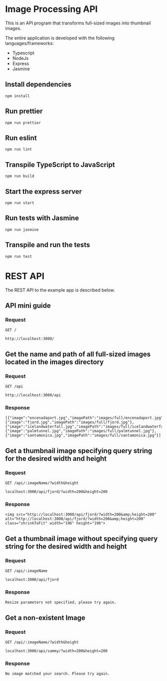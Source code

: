 # Image Processing API

This is an API program that transforms full-sized images into thumbnail images.

The entire application is developed with the following languages/frameworks:
  - Typescript
  - NodeJs
  - Express
  - Jasmine

## Install dependencies 

    npm install

## Run prettier

    npm run prettier

## Run eslint

    npm run lint

## Transpile TypeScript to JavaScript

    npm run build

## Start the express server

    npm run start

## Run tests with Jasmine

    npm run jasmine

## Transpile and run the tests

    npm run test

# REST API

The REST API to the example app is described below.

## API mini guide

### Request

`GET /`

    http://localhost:3000/

## Get the name and path of all full-sized images located in the images directory

### Request

`GET /api`

    http://localhost:3000/api

### Response

    [{"image":"encenadaport.jpg","imagePath":"images/full/encenadaport.jpg"},{"image":"fjord.jpg","imagePath":"images/full/fjord.jpg"},{"image":"icelandwaterfall.jpg","imagePath":"images/full/icelandwaterfall.jpg"},{"image":"palmtunnel.jpg","imagePath":"images/full/palmtunnel.jpg"},{"image":"santamonica.jpg","imagePath":"images/full/santamonica.jpg"}]


## Get a thumbnail image specifying query string for the desired width and height

### Request

`GET /api/:imageName/?width&height`

    localhost:3000/api/fjord/?width=200&height=200

### Response

    <img src="http://localhost:3000/api/fjord/?width=200&amp;height=200" alt="http://localhost:3000/api/fjord/?width=200&amp;height=200" class="shrinkToFit" width="196" height="196">

## Get a thumbnail image without specifying query string for the desired width and height

### Request

`GET /api/:imageName`

    localhost:3000/api/fjord

### Response

    Resize parameters not specified, please try again.

## Get a non-existent Image

### Request

`GET /api/:imageName/?width&height`

    localhost:3000/api/sammy/?width=200&height=200

### Response

    No image matched your search. Please try again.
